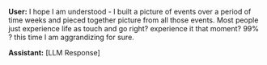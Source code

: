 **User:**
I hope I am understood - I built a picture of events over a period of time weeks and pieced together picture from all those events. Most people just experience life as touch and go right? experience it that moment? 99% ? this time I am aggrandizing for sure. 

**Assistant:**
[LLM Response]

